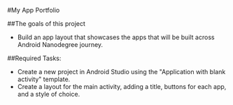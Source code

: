 #My App Portfolio

##The goals of this project

- Build an app layout that showcases the apps that will be built across Android Nanodegree journey.

##Required Tasks:

- Create a new project in Android Studio using the "Application with blank activity" template.
- Create a layout for the main activity, adding a title, buttons for each app, and a style of choice.
